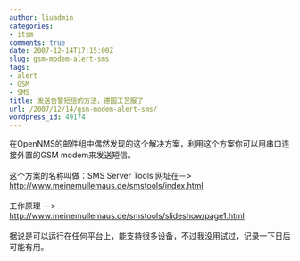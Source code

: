 ```yaml
---
author: liuadmin
categories:
- itsm
comments: true
date: 2007-12-14T17:15:00Z
slug: gsm-modem-alert-sms
tags:
- alert
- GSM
- SMS
title: 发送告警短信的方法，德国工艺服了
url: /2007/12/14/gsm-modem-alert-sms/
wordpress_id: 49174
---
```


在OpenNMS的邮件组中偶然发现的这个解决方案，利用这个方案你可以用串口连接外置的GSM modem来发送短信。<br /><br />这个方案的名称叫做：SMS Server Tools 网址在－> http://www.meinemullemaus.de/smstools/index.html<br /><br />工作原理 －> http://www.meinemullemaus.de/smstools/slideshow/page1.html<br /><br />据说是可以运行在任何平台上，能支持很多设备，不过我没用试过，记录一下日后可能有用。
